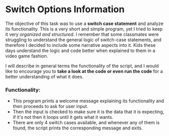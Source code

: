 # Switch Options Information

The objective of this task was to use a **switch case statement** and analyze its functionality.
This is a very short and simple program, yet I tried to keep it very *organized and structured*.
I remember that some classmates were struggling to understand the general logic of switch-case statements, and therefore I decided to include some narrative aspects into it.
Kids these days understand the logic and code better when explained to them in a video game fashion.

I will describe in general terms the functionality of the script, and I would like to encourage you to **take a look at the code or even run the code** for a better understanding of what it does.

### Functionality:
  - This program prints a welcome message explaining its functionality and then proceeds to ask for user input.
  - Then the input is checked to make sure it is the data that it is expecting, if it's not then it loops until it gets what it wants.
  - There are only 4 switch cases available, and whenever any of them is found, the script prints the corresponding message and exits.
